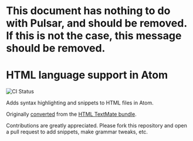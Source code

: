 # This document has nothing to do with Pulsar, and should be removed. If this is not the case, this message should be removed.

# HTML language support in Atom
![CI Status](https://github.com/atom/language-html/actions/workflows/main.yml/badge.svg)

Adds syntax highlighting and snippets to HTML files in Atom.

Originally [converted](http://flight-manual.atom.io/hacking-atom/sections/converting-from-textmate)
from the [HTML TextMate bundle](https://github.com/textmate/html.tmbundle).

Contributions are greatly appreciated. Please fork this repository and open a
pull request to add snippets, make grammar tweaks, etc.
